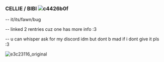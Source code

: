 ### CELLIE / BIBI ![c4426b0f](https://github.com/wiltshirecharlotte/wiltshirecharlotte/assets/150542689/ec82db16-d787-48c7-a9ed-5e2a20d4b24e)

-- it/its/fawn/bug

--  linked 2 rentries cuz one has more info :3

-- u can whisper ask for my discord idm but dont b mad if i dont give it pls :3
  

![e3c23116_original](https://github.com/wiltshirecharlotte/wiltshirecharlotte/assets/150542689/761b1806-3dd2-4bfb-b489-3dcda34a3e37)

